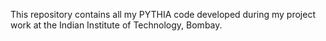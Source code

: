 This repository contains all my PYTHIA code developed during my project work at the Indian Institute of Technology, Bombay.
<!-- The project that I am currently involved in requires the statistical analysis of forward-backward correlatiotions of pp-collisions at CM energies 0.9, 2.76 and 7 TeV.
We are interested in studying the correlation function and the deviation in its linear nature at different CM energies.
The methods involved this are numerous, but the one that we currently adopt requires the association of forward-backward correlation function with pseudorapidity gap which is defined as
the separation between a forward pseudorapditiy window and that between a backward pseudorapidity window. -->
